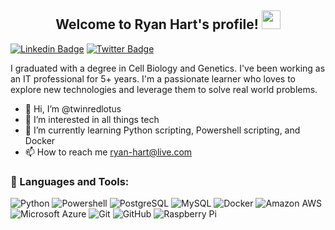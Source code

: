 <h2 align="center">
  Welcome to Ryan Hart's profile!
<img src="https://media.giphy.com/media/WUlplcMpOCEmTGBtBW/giphy.gif" width="30">
</h2>

[![Linkedin Badge](https://img.shields.io/badge/LinkedIn-0077B5?style=for-the-badge&logo=linkedin&logoColor=white)](https://www.linkedin.com/in/ryan-hart-7a1452157/)
[![Twitter Badge](https://img.shields.io/badge/Twitter-1DA1F2?style=for-the-badge&logo=twitter&logoColor=white)](https://twitter.com/twinredlotus/)

I graduated with a degree in Cell Biology and Genetics. I've been working as an IT professional for 5+ years. I'm a passionate learner who loves to explore new technologies and leverage them to solve real world problems. 
- 👋 Hi, I’m @twinredlotus
- 👀 I’m interested in all things tech
- 🌱 I’m currently learning Python scripting, Powershell scripting, and Docker
- 📫 How to reach me ryan-hart@live.com

### 🔨 Languages and Tools:

![Python](https://img.shields.io/badge/-Python-black?style=flat-square&logo=Python)
![Powershell](https://img.shields.io/badge/-Powershell-blue?style=flat-square&logo=Powershell)
![PostgreSQL](https://img.shields.io/badge/-PostgreSQL-336791?style=flat-square&logo=postgresql)
![MySQL](https://img.shields.io/badge/-MySQL-black?style=flat-square&logo=mysql)
![Docker](https://img.shields.io/badge/-Docker-black?style=flat-square&logo=docker)
![Amazon AWS](https://img.shields.io/badge/Amazon%20AWS-232F3E?style=flat-square&logo=amazon-aws)
![Microsoft Azure](https://img.shields.io/badge/Microsoft%20Azure-232F7E?style=flat-square&logo=microsoft-azure)
![Git](https://img.shields.io/badge/-Git-black?style=flat-square&logo=git)
![GitHub](https://img.shields.io/badge/-GitHub-181717?style=flat-square&logo=github)
![Raspberry Pi](https://img.shields.io/badge/-Raspberry%20Pi-C51A4A?style=flat-square&logo=Raspberry-Pi)

<!---
twinredlotus/twinredlotus is a ✨ special ✨ repository because its `README.md` (this file) appears on your GitHub profile.
You can click the Preview link to take a look at your changes.
--->
